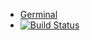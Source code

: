 - [Germinal](https://shonesinglone.github.io/germinal/)
- [![Build Status](https://app.travis-ci.com/ShoneSingLone/germinal.svg?branch=master)](https://app.travis-ci.com/ShoneSingLone/germinal)
